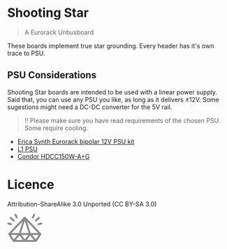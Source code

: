 # Shooting Star

> A Eurorack Unbusboard

These boards implement true star grounding. Every header has it's own trace to PSU.

## PSU Considerations

Shooting Star boards are intended to be used with a linear power supply. Said that, you can use any PSU you like, as long as it delivers ±12V. Some sugestions might need a DC-DC converter for the 5V rail.

> :bangbang: Please make sure you have read requirements of the chosen PSU. Some require cooling.

  * [Erica Synth Eurorack bipolar 12V PSU kit](https://www.ericasynths.lv/shop/diy/diy-kits-1/eurorack-bipolar-12v-psu-kit-v2)
  * [L1 PSU](http://l-1.su/Power.html)
  * [Condor HDCC150W-A+G](https://au.mouser.com/ProductDetail/Condor-SL-Power/HDCC150W-A%2bG?qs=sGAEpiMZZMtl%252b%2ft8G5TWgLdn80A3nEGyH2dxSpw2r88%3d)

# Licence

Attribution-ShareAlike 3.0 Unported (CC BY-SA 3.0)

![WaveGuides](https://raw.githubusercontent.com/WaveGuides/awg-graphics/master/logos/awg/awg_diamond_gitfooter-grey.png)
